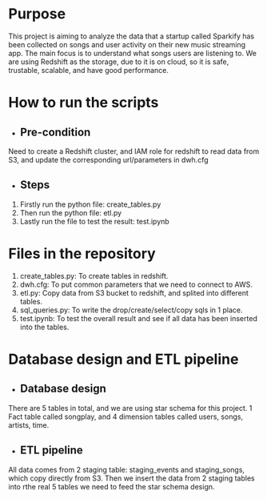 
# Purpose
This project is aiming to analyze the data that a startup called Sparkify has been collected on songs and user activity on their new music streaming app.
The main focus is to understand what songs users are listening to. We are using Redshift as the storage, due to it is on cloud, so it is safe, trustable, scalable, and have good performance.

# How to run the scripts

- ## Pre-condition
Need to create a Redshift cluster, and IAM role for redshift to read data from S3, and update the corresponding url/parameters in dwh.cfg

- ## Steps
1. Firstly run the python file: create_tables.py
2. Then run the python file: etl.py
3. Lastly run the file to test the result: test.ipynb

# Files in the repository
1. create_tables.py: To create tables in redshift.
2. dwh.cfg: To put common parameters that we need to connect to AWS.
3. etl.py: Copy data from S3 bucket to redshift, and splited into different tables.
4. sql_queries.py: To write the drop/create/select/copy sqls in 1 place.
5. test.ipynb: To test the overall result and see if all data has been inserted into the tables.

# Database design and ETL pipeline

- ## Database design
There are 5 tables in total, and we are using star schema for this project. 1 Fact table called songplay, and 4 dimension tables called users, songs, artists, time. 

- ## ETL pipeline
All data comes from 2 staging table: staging_events and staging_songs, which copy directly from S3. Then we insert the data from 2 staging tables into rthe real 5 tables we need to feed the star schema design.
